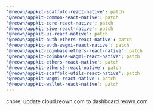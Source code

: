 ```yaml
---
'@reown/appkit-scaffold-react-native': patch
'@reown/appkit-common-react-native': patch
'@reown/appkit-core-react-native': patch
'@reown/appkit-siwe-react-native': patch
'@reown/appkit-ui-react-native': patch
'@reown/appkit-auth-ethers-react-native': patch
'@reown/appkit-auth-wagmi-react-native': patch
'@reown/appkit-coinbase-ethers-react-native': patch
'@reown/appkit-coinbase-wagmi-react-native': patch
'@reown/appkit-ethers-react-native': patch
'@reown/appkit-ethers5-react-native': patch
'@reown/appkit-scaffold-utils-react-native': patch
'@reown/appkit-wagmi-react-native': patch
'@reown/appkit-wallet-react-native': patch
---
```


chore: update cloud.reown.com to dashboard.reown.com
